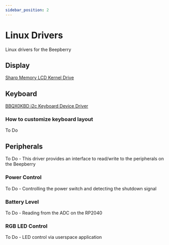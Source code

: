 ```yaml
---
sidebar_position: 2
---
```


# Linux Drivers

Linux drivers for the Beepberry

## Display

[Sharp Memory LCD Kernel Drive](https://github.com/w4ilun/Sharp-Memory-LCD-Kernel-Driver)

## Keyboard

[BBQX0KBD i2c Keyboard Device Driver](https://github.com/w4ilun/bbqX0kbd_driver)

### How to customize keyboard layout

To Do

## Peripherals

To Do - This driver provides an interface to read/write to the peripherals on the Beepberry

### Power Control

To Do - Controlling the power switch and detecting the shutdown signal

### Battery Level

To Do - Reading from the ADC on the RP2040

### RGB LED Control

To Do - LED control via userspace application